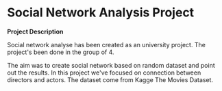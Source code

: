 # Social Network Analysis Project

**Project Description**

Social network analyse has been created as an university project. The project's been done in the group of 4.

The aim was to create social network based on random dataset and point out the results. In this project we've focused on connection between directors and actors. The dataset come from Kagge The Movies Dataset.

